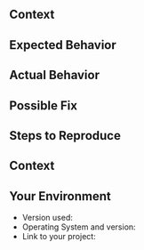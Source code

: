 <!--- Provide a general summary of the issue in the Title above -->

## Context
<!--- Provide a more detailed introduction to the issue itself, and why you consider it to be a bug -->

## Expected Behavior
<!--- Tell us what should happen -->

## Actual Behavior
<!--- Tell us what happens instead -->

## Possible Fix
<!--- Not obligatory, but suggest a fix or reason for the bug -->

## Steps to Reproduce
<!--- Provide a link to a live example, or an unambiguous set of steps to -->
<!--- reproduce this bug include code to reproduce, if relevant -->

## Context
<!--- How has this bug affected you? What were you trying to accomplish? -->

## Your Environment
<!--- Include as many relevant details about the environment you experienced the bug in -->
* Version used:
* Operating System and version:
* Link to your project:
